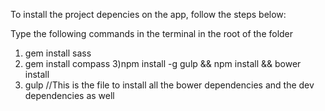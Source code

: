 To install the project depencies on the app, follow the steps below:

Type the following commands in the terminal in the root of the folder
1) gem install sass
2) gem install compass
3)npm install -g gulp && npm install && bower install
4) gulp         //This is the file to install all the bower dependencies and the dev dependencies as well
